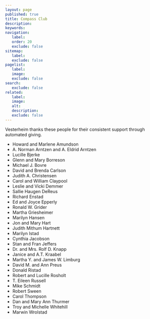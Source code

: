 ```yaml
---
layout: page
published: true
title: Compass Club
description:
keywords:
navigation:
   label:
   order: 20
   exclude: false
sitemap:
   label:
   exclude: false
pagelist:
   label:
   image:
   exclude: false  
search:
   exclude: false
related:
   label:
   image:
   alt:
   description:
   exclude: false
---
```

Vesterheim thanks these people for their consistent support through automated giving.

* Howard and Marlene Amundson
* A. Norman Arntzen and A. Eldrid Arntzen
* Lucille Bjerke
* Glenn and Mary Borreson
* Michael J. Bovre
* David and Brenda Carlson 
* Judith A. Christensen
* Carol and William Claypool 
* Leslie and Vicki Demmer 
* Sallie Haugen DeReus
* Richard Enstad 
* Ed and Joyce Epperly
* Ronald W. Grider 
* Martha Griesheimer 
* Marilyn Hansen 
* Jon and Mary Hart 
* Judith Mithum Hartnett 
* Marilyn Istad
* Cynthia Jacobson 
* Stan and Fran Jeffers 
* Dr. and Mrs. Rolf D. Knapp 
* Janice and A.T. Kraabel
* Martha Y. and James W. Limburg 
* David M. and Ann Preus
* Donald Ristad 
* Robert and Lucille Rosholt
* T. Eileen Russell 
* Mike Schmidt
* Robert Sween 
* Carol Thompson 
* Dan and Mary Ann Thurmer 
* Troy and Michelle Whitehill 
* Marwin Wrolstad
